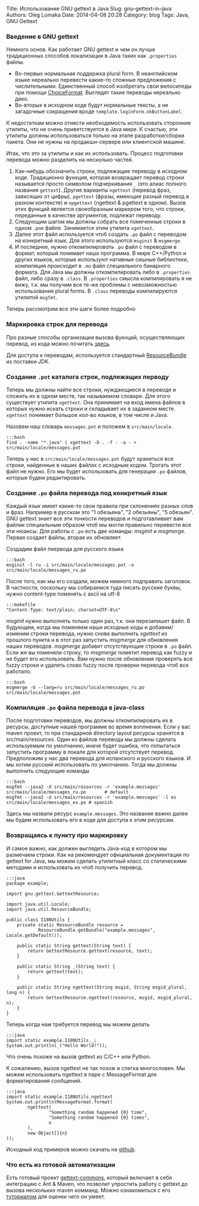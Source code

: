 Title: Использование GNU gettext в Java
Slug: gnu-gettext-in-java
Authors: Oleg Lomaka
Date: 2014-04-08 20:28
Category: blog
Tags: Java, GNU Gettext


### Введение в GNU gettext

Немного основ. Как работает GNU gettext и чем он лучше традиционных способов локализации в Java таких как <code>.properties</code> файлы.

 * Во-первых нормальная поддержка plural form. В неанглийском языке нереально перевести какие-то сложные предложения с числительными. Единственный способ изобретать свои
велосипеды при помощи [ChoiceFormat](http://docs.oracle.com/javase/8/docs/api/java/text/ChoiceFormat.html). Выглядят такие переводы нереально дико.
 * Во-вторых в исходном коде будут нормальные тексты, а не загадочные сокращения вроде <code>template.loginForm.okButtonLabel</code>.

К недостаткам можно отнести необходимость использовать сторонние утилиты, что не очень приветствуется в Java мире.
К счастью, эти утилиты должны использоваться только на этапе разработки/сборки пакета.
Они не нужны на продакшн-сервере или клиентской машине.

Итак, что это за утилиты и как их использовать. Процесс подготовки перевода можно разделить на несколько частей.

 1. Как-нибудь обозначить строки, подлежащие переводу в исходном коде. Традиционно функция, которая возвращает перевод строки называется просто символом подчеркивания <code>_</code> (это алиас полного названия <code>gettext</code>). Другие варианты <code>ngettext</code> (перевод фраз, зависящих от цифры), <code>pgettext</code> (фразы, имеющие разный перевод в разном контексте) и <code>npgettext</code> (ngettext & pgettext в одном). Вызов этих функций является своеобразным маркером того, что строки, переданные в качестве аргументов, подлежат переводу.
 1. Следующим шагом мы должны собрать все помеченные строки в одном <code>.pom</code> файле. Занимается этим утилита <code>xgettext</code>.
 1. Далее этот файл используется чтоб создать <code>.po</code> файл с переводом на конкретный язык. Для этого используются <code>msginit</code> & <code>msgmerge</code>.
 1. И последнее, нужно _откомпилировать_ <code>.po</code> файл с переводом в формат, который понимает наша программа. В мире C++/Python и других языков, которые используют нативные сишные библиотеки, компиляция происходит в <code>.mo</code> файл специального бинарного формата. Для Java мы должны откомпилировать либо в <code>.properties</code> файл, либо сразу в <code>.class</code>. В <code>.properties</code> смысла компилировать я не вижу, т.к. мы получим все те-же проблемы с невозможностью использования plural forms. В <code>.class</code> переводы компилируются утилитой <code>msgfmt</code>.

Теперь рассмотрим все эти шаги более подробно

### Маркировка строк для перевода

Про разные способы организации вызова фукнций, осуществляющих перевод, из кода можно почитать [здесь](http://www.gnu.org/software/gettext/manual/html_node/Java.html).

Для доступа к переводам, используется стандартный [ResourceBundle](http://docs.oracle.com/javase/8/docs/api/java/util/ResourceBundle.html) из поставки JDK.

### Создание <code>.pot</code> каталога строк, подлежащих перводу

Теперь мы должны найти все строки, нуждающиеся в переводе и сложить их в одном месте, так называемом словаре. Для этого существует утилита <code>xgettext</code>. Она принимает на вход имена файлов в которых нужно искать строки и складывает их в заданном месте. <code>xgettext</code> понимает большое кол-во языков, в том числе и Java.

Назовем наш словарь <code>messages.pot</code> и положем в <code>src/main/locale</code>.

    :::bash
	find . -name "*.java" | xgettext -D . -f - -o - > src/main/locale/messages.pot

Теперь у нас в <code>src/main/locale/messages.pot</code> будут храниться все строки, найденные в наших файлах с исходным кодом. Трогать этот файл не нужно. Его мы будет использовать для генерации <code>.po</code> файлов, которые будем редактировать.

### Создание <code>.po</code> файла перевода под конкретный язык

Каждый язык имеет какие-то свои правила при склонениях разных слов и фраз. Например в русском это "1 обезьяна", "2 обезьяны", "5 обезьян". GNU gettext знает все эти тонкости переводов и подготавливает вам файлик специальным образом чтоб мы могли правильно перевести все эти нюансы. Для работы с <code>.po</code> есть две команды: _msginit_ и _msgmerge_. Первая создает файлы, вторая их обновляет.

Создадим файл пеервода для русского языка

    :::bash
    msginit -l ru -i src/main/locale/messages.pot -o src/main/locale/messages_ru.po

После того, как мы его создали, можем немного подправить заголовок. В частности, поскольку мы собираемся туда писать русские буквы, нужно content-type поменять с ascii на utf-8

    :::makefile
	"Content-Type: text/plain; charset=UTF-8\n"

_msginit_ нужно выполнять только один раз, т.к. она перезапишет файл. В будующем, когда мы поменяем наши исходные коды и добавим/изменим строки перевода, нужно снова выполнить _xgettext_ из прошлого пункта и в этот раз запустить _msgmerge_ для обновления наших переводов. _msgmerge_ добавит отсутствующие строки в <code>.po</code> файл. Если же вы поменяли строку, то _msgmerge_ пометит перевод как fuzzy и не будет его использовать. Вам нужно после обновления проверять все fuzzy строки и удалять слово fuzzy после проверки перевода чтоб все работало. 

    :::bash
    msgmerge -U --lang=ru src/main/locale/messages_ru.po src/main/locale/messages.pot

### Компиляция <code>.po</code> файла перевода в java-class

После подготовки переводов, мы должны откомпилировать их в ресурсы, доступные нашей программе во время воплнения. Если у вас maven проект, то при стандарной directory layout ресурсы хранятся в src/main/resources. Один из файлов перевода мы должны сделать используемым по умолчанию, иначе будет ошибка, что попытаться запустить программу в локале для которой отсутствует перевод. Предположим у нас два перевода для испанского и русского языков. И мы хотим русский использовать по умолчанию. Тогда мы должны выполнить следующие команды

    :::bash
	msgfmt --java2 -d src/main/resources -r 'example.messages' src/main/locale/messages_ru.po       # default
	msgfmt --java2 -d src/main/resources -r 'example.messages' -l es src/main/locale/messages_es.po # spanish

Здесь мы назвали ресурс <code>example.messages</code>. Это название важно далее мы будем использовать его в коде для доступа к этим ресурсам.

### Возвращаясь к пункту про маркировку

И самое важно, как должен выглядеть Java-код в котором мы размечаем строки. Как на рекомендует официальная документация по gettext for Java, мы можем сделать утилитный класс со статическими методами и использовать их чтоб получить перевод.

    :::java
	package example;

	import gnu.gettext.GettextResource;

	import java.util.Locale;
	import java.util.ResourceBundle;

	public class I18NUtils {
		private static ResourceBundle resource =
				ResourceBundle.getBundle("example.messages", Locale.getDefault());

		public static String gettext(String text) {
			return GettextResource.gettext(resource, text);
		}

		public static String _(String text) {
			return gettext(text);
		}

		public static String ngettext(String msgid, String msgid_plural, long n) {
			return GettextResource.ngettext(resource, msgid, msgid_plural, n);
		}
	}

Теперь когда нам требуется перевод мы можем делать

    :::java
	import static example.I18NUtils._;
	System.out.println(_("Hello World!"));

Что очень похоже на вызов gettext из C/C++ или Python.

К сожалению, вызов ngettext не так похож и слегка многословен. Мы можем использовать ngettext в паре с MessageFormat для форматирования сообщений.

    :::java
    import static example.I18NUtils.ngettext
    System.out.println(MessageFormat.format(
			ngettext(
					"Something random happened {0} time",
					"Something random happened {0} times",
					n
			),
			new Object[]{n}
	));

Исходный код примеров можно скачать на [github](https://github.com/olomix/java-i18n-example/). 


### Что есть из готовой автоматизации

Есть готовый проект [gettext-commons](https://code.google.com/p/gettext-commons/), который включает в себя интеграцию с Ant & Maven, что позволит упростить работу с gettext до вызова нескольких maven комманд. Можно ознакомиться с его [туториалом](https://code.google.com/p/gettext-commons/wiki/Tutorial) для оценки чего он умеет. 
